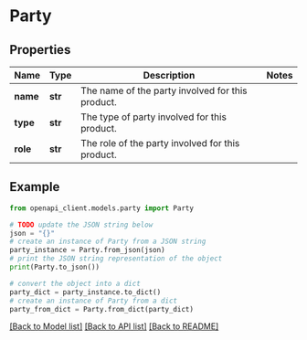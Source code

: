 # Party


## Properties

Name | Type | Description | Notes
------------ | ------------- | ------------- | -------------
**name** | **str** | The name of the party involved for this product. | 
**type** | **str** | The type of party involved for this product. | 
**role** | **str** | The role of the party involved for this product. | 

## Example

```python
from openapi_client.models.party import Party

# TODO update the JSON string below
json = "{}"
# create an instance of Party from a JSON string
party_instance = Party.from_json(json)
# print the JSON string representation of the object
print(Party.to_json())

# convert the object into a dict
party_dict = party_instance.to_dict()
# create an instance of Party from a dict
party_from_dict = Party.from_dict(party_dict)
```
[[Back to Model list]](../README.md#documentation-for-models) [[Back to API list]](../README.md#documentation-for-api-endpoints) [[Back to README]](../README.md)


